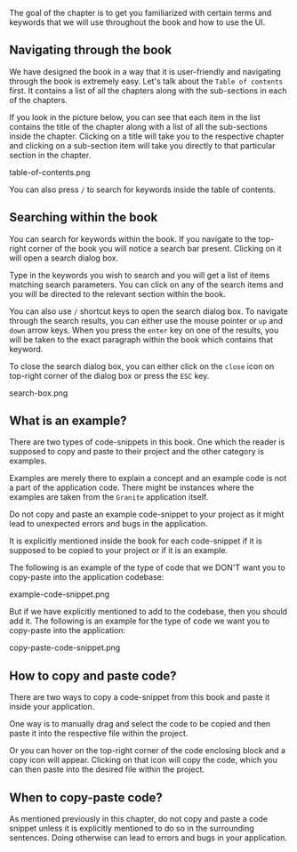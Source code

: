 The goal of the chapter is to get you familiarized with certain terms and
keywords that we will use throughout the book and how to use the UI.

## Navigating through the book

We have designed the book in a way that it is user-friendly and navigating
through the book is extremely easy. Let's talk about the `Table of contents`
first. It contains a list of all the chapters along with the sub-sections in
each of the chapters.

If you look in the picture below, you can see that each item in the list
contains the title of the chapter along with a list of all the sub-sections
inside the chapter. Clicking on a title will take you to the respective chapter
and clicking on a sub-section item will take you directly to that particular
section in the chapter.

<image>table-of-contents.png</image>

You can also press `/` to search for keywords inside the
table of contents.

## Searching within the book

You can search for keywords within the book. If you navigate to the top-right
corner of the book you will notice a search bar present. Clicking on it will
open a search dialog box.

Type in the keywords you wish to search and you will get a list of items
matching search parameters. You can click on any of the search items and you
will be directed to the relevant section within the book.

You can also use `/` shortcut keys to open the search
dialog box. To navigate through the search results, you can either use the mouse
pointer or `up` and `down` arrow keys. When you press the `enter` key on one of
the results, you will be taken to the exact paragraph within the book which
contains that keyword.

To close the search dialog box, you can either click on the `close` icon on
top-right corner of the dialog box or press the `ESC` key.

<image>search-box.png</image>

## What is an example?

There are two types of code-snippets in this book. One which the reader is
supposed to copy and paste to their project and the other category is examples.

Examples are merely there to explain a concept and an example code is not a part
of the application code. There might be instances where the examples are taken
from the `Granite` application itself.

Do not copy and paste an example code-snippet to your project as it might lead
to unexpected errors and bugs in the application.

It is explicitly mentioned inside the book for each code-snippet if it is
supposed to be copied to your project or if it is an example.

The following is an example of the type of code that we DON'T want you to
copy-paste into the application codebase:

<image>example-code-snippet.png</image>

But if we have explicitly mentioned to add to the codebase, then you should add
it. The following is an example for the type of code we want you to copy-paste
into the application:

<image>copy-paste-code-snippet.png</image>

## How to copy and paste code?

There are two ways to copy a code-snippet from this book and paste it inside
your application.

One way is to manually drag and select the code to be copied and then paste it
into the respective file within the project.

Or you can hover on the top-right corner of the code enclosing block and a copy
icon will appear. Clicking on that icon will copy the code, which you can then
paste into the desired file within the project.

## When to copy-paste code?

As mentioned previously in this chapter, do not copy and paste a code snippet
unless it is explicitly mentioned to do so in the surrounding sentences. Doing
otherwise can lead to errors and bugs in your application.
